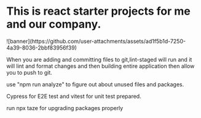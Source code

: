 <h1>This is react starter projects for me and our company.</h1>
![banner](https://github.com/user-attachments/assets/ad1f5b1d-7250-4a39-8036-2bbf83956f39)

<p>When you are adding and committing files to git,lint-staged will run and it will lint and format changes and then building entire application then allow you to push to git.</p>
<p>use "npm run analyze" to figure out about unused files and packages.</p>
<p>Cypress for E2E test and vitest for unit test prepared.</p>
<p>
run npx taze for upgrading packages properly
</p>
